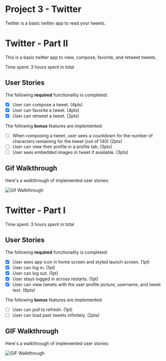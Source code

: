 # Project 3 - Twitter

Twitter is a basic twitter app to read your tweets.

# Twitter - Part II

This is a basic twitter app to view, compose, favorite, and retweet tweets.

Time spent:  3 hours spent in total

## User Stories

The following **required** functionality is completed:

- [x] User can compose a tweet. (4pts)
- [x] User can favorite a tweet. (4pts)
- [x] User can retweet a tweet. (2pts)

The following **bonus** features are implemented:

- [ ] When composing a tweet, user sees a countdown for the number of characters remaining for the tweet (out of 140) (2pts)
- [ ] User can view their profile in a profile tab. (3pts)
- [ ] User sees embedded images in tweet if available. (3pts)

## Gif Walkthrough

Here's a walkthrough of implemented user stories:

<img src='http://g.recordit.co/ev4BK6jGoB.gif' title='GIf Walkthrough' width='' alt='Gif Walkthrough' />

# Twitter  - Part I

Time spent: 3 hours spent in total

## User Stories

The following **required** functionality is completed:

- [x] User sees app icon in home screen and styled launch screen. (1pt)
- [x] User can log in. (1pt)
- [x] User can log out. (1pt)
- [x] User stays logged in across restarts. (1pt)
- [x] User can view tweets with the user profile picture, username, and tweet text. (6pts)

The following **bonus** features are implemented:

- [ ] User can pull to refresh. (1pt)
- [ ] User can load past tweets infinitely. (2pts)

## GIF Walkthrough

Here's a walkthrough of implemented user stories:

<img src='http://g.recordit.co/jvRXGsGrLu.gif' title='GIF Walkthrough' width='' alt='GIF Walkthrough' />

